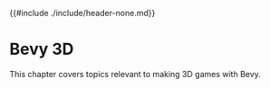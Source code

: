 {{#include ./include/header-none.md}}

# Bevy 3D

This chapter covers topics relevant to making 3D games with Bevy.
